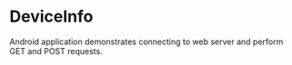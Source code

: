 # DeviceInfo
Android application demonstrates connecting to web server and perform GET and POST requests. 
